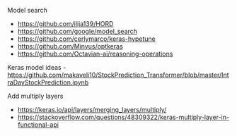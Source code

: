 
Model search

- https://github.com/ilija139/HORD
- https://github.com/google/model_search
- https://github.com/cerlymarco/keras-hypetune
- https://github.com/Minyus/optkeras
- https://github.com/Octavian-ai/reasoning-operations

Keras model ideas
-https://github.com/makaveli10/StockPrediction_Transformer/blob/master/IntraDayStockPrediction.ipynb

Add multiply layers 
- https://keras.io/api/layers/merging_layers/multiply/
- https://stackoverflow.com/questions/48309322/keras-multiply-layer-in-functional-api
